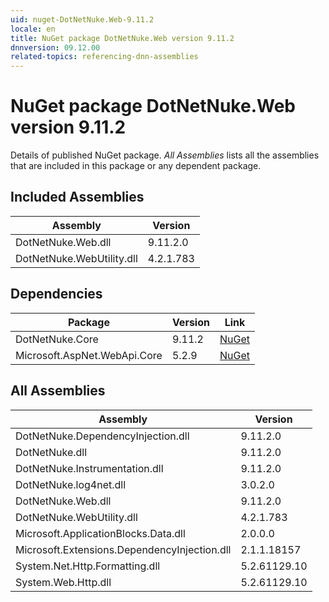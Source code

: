 ```yaml
---
uid: nuget-DotNetNuke.Web-9.11.2
locale: en
title: NuGet package DotNetNuke.Web version 9.11.2
dnnversion: 09.12.00
related-topics: referencing-dnn-assemblies
---
```


# NuGet package DotNetNuke.Web version 9.11.2
Details of published NuGet package.
*All Assemblies* lists all the assemblies that are included in this package or any dependent package.

## Included Assemblies

|Assembly|Version|
|---|---|
|DotNetNuke.Web.dll|9.11.2.0|
|DotNetNuke.WebUtility.dll|4.2.1.783|

## Dependencies

|Package|Version|Link|
|---|---|---|
|DotNetNuke.Core|9.11.2|[NuGet](https://www.nuget.org/packages/DotNetNuke.Core/9.11.2)|
|Microsoft.AspNet.WebApi.Core|5.2.9|[NuGet](https://www.nuget.org/packages/Microsoft.AspNet.WebApi.Core/5.2.9)|

## All Assemblies

|Assembly|Version|
|---|---|
|DotNetNuke.DependencyInjection.dll|9.11.2.0|
|DotNetNuke.dll|9.11.2.0|
|DotNetNuke.Instrumentation.dll|9.11.2.0|
|DotNetNuke.log4net.dll|3.0.2.0|
|DotNetNuke.Web.dll|9.11.2.0|
|DotNetNuke.WebUtility.dll|4.2.1.783|
|Microsoft.ApplicationBlocks.Data.dll|2.0.0.0|
|Microsoft.Extensions.DependencyInjection.dll|2.1.1.18157|
|System.Net.Http.Formatting.dll|5.2.61129.10|
|System.Web.Http.dll|5.2.61129.10|

